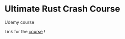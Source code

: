 # Ultimate Rust Crash Course
Udemy course 

Link for the [course](https://www.udemy.com/course/ultimate-rust-crash-course/) !
